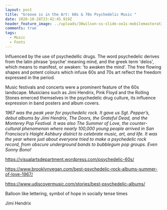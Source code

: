 ```yaml
---
layout: post
title: "Groove is in the Art: 60s & 70s Psychedelic Music "
date: 2020-10-28T23:42:45.919Z
header_feature_image: ../uploads/30wilson-ss-slide-oo1s-mobilemasterat3x.jpg
comments: true
tags:
  - Music
  - Fonts
---
```

Influenced by the use of psychedellic drugs. The word psychedelic derives from the latin phrase 'psyche' meaning mind, and the greek term 'delos', which means to manifest, or awaken: 'to awaken the mind'. The free flowing shapes and potent colours which infuse 60s and 70s art reflect the freedom expressed in the period. 

Music festivals and concerts were a prominent feature of the 60s landscape. Musicians such as Jimi Hendrix, Pink Floyd and the Rolling Stones emerced themselves in the psychedelic drug culture, its influence expression in band posters and album covers.

*1967 was the peak year for psychedelic rock. It gave us Sgt. Pepper’s, debut albums by Jimi Hendrix, The Doors, the Grateful Dead, and the Monterey Pop Festival. It was also The Summer of Love, the counter-cultural phenomenon where nearly 100,000 young people arrived in San Francisco’s Haight Ashbury district to celebrate music, art, and life. It was the year where just about everyone tried to make a psychedelic rock record, from obscure underground bands to bubblegum pop groups. Even Sonny Bono!* 

https://visualartsdepartment.wordpress.com/psychedelic-60s/ 

https://www.brooklynvegan.com/best-psychedelic-rock-albums-summer-of-love-1967/

https://www.udiscovermusic.com/stories/best-psychedelic-albums/

 Balloon like lettering, symbol of hope in socially tense times 

Jimi Hendrix
